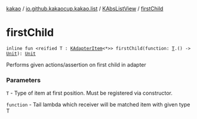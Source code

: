 [kakao](../../index.md) / [io.github.kakaocup.kakao.list](../index.md) / [KAbsListView](index.md) / [firstChild](./first-child.md)

# firstChild

`inline fun <reified T : `[`KAdapterItem`](../-k-adapter-item/index.md)`<*>> firstChild(function: `[`T`](first-child.md#T)`.() -> `[`Unit`](https://kotlinlang.org/api/latest/jvm/stdlib/kotlin/-unit/index.html)`): `[`Unit`](https://kotlinlang.org/api/latest/jvm/stdlib/kotlin/-unit/index.html)

Performs given actions/assertion on first child in adapter

### Parameters

`T` - Type of item at first position. Must be registered via constructor.

`function` - Tail lambda which receiver will be matched item with given type T